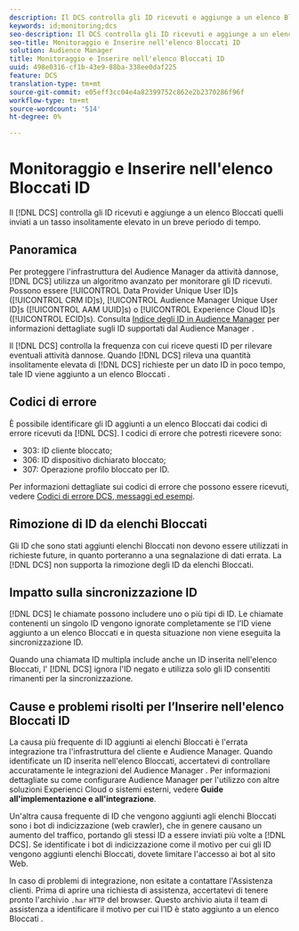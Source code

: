 ```yaml
---
description: Il DCS controlla gli ID ricevuti e aggiunge a un elenco Bloccati  quelli inviati a un tasso eccezionalmente elevato in un breve periodo di tempo.
keywords: id;monitoring;dcs
seo-description: Il DCS controlla gli ID ricevuti e aggiunge a un elenco Bloccati  quelli inviati a un tasso eccezionalmente elevato in un breve periodo di tempo.
seo-title: Monitoraggio e Inserire nell'elenco Bloccati ID
solution: Audience Manager
title: Monitoraggio e Inserire nell'elenco Bloccati ID
uuid: 498e0316-cf1b-43e9-88ba-338ee0daf225
feature: DCS
translation-type: tm+mt
source-git-commit: e05eff3cc04e4a82399752c862e2b2370286f96f
workflow-type: tm+mt
source-wordcount: '514'
ht-degree: 0%

---
```



# Monitoraggio e Inserire nell&#39;elenco Bloccati ID

Il [!DNL DCS] controlla gli ID ricevuti e aggiunge a un elenco Bloccati  quelli inviati a un tasso insolitamente elevato in un breve periodo di tempo.

## Panoramica

Per proteggere l&#39;infrastruttura del Audience Manager  da attività dannose, [!DNL DCS] utilizza un algoritmo avanzato per monitorare gli ID ricevuti. Possono essere [!UICONTROL Data Provider Unique User ID]s ([!UICONTROL CRM ID]s), [!UICONTROL Audience Manager Unique User ID]s ([!UICONTROL AAM UUID]s) o [!UICONTROL Experience Cloud ID]s ([!UICONTROL ECID]s). Consulta [Indice degli ID in  Audience Manager](../../../reference/ids-in-aam.md) per informazioni dettagliate sugli ID supportati dal Audience Manager .

Il [!DNL DCS] controlla la frequenza con cui riceve questi ID per rilevare eventuali attività dannose. Quando [!DNL DCS] rileva una quantità insolitamente elevata di [!DNL DCS] richieste per un dato ID in poco tempo, tale ID viene aggiunto a un elenco Bloccati .

## Codici di errore

È possibile identificare gli ID aggiunti a un elenco Bloccati  dai codici di errore ricevuti da [!DNL DCS]. I codici di errore che potresti ricevere sono:

* 303: ID cliente bloccato;
* 306: ID dispositivo dichiarato bloccato;
* 307: Operazione profilo bloccato per ID.

Per informazioni dettagliate sui codici di errore che possono essere ricevuti, vedere [Codici di errore DCS, messaggi ed esempi](dcs-error-codes.md).

## Rimozione di ID da  elenchi Bloccati

Gli ID che sono stati aggiunti  elenchi Bloccati non devono essere utilizzati in richieste future, in quanto porteranno a una segnalazione di dati errata. La [!DNL DCS] non supporta la rimozione degli ID da  elenchi Bloccati.

## Impatto sulla sincronizzazione ID

[!DNL DCS] le chiamate possono includere uno o più tipi di ID. Le chiamate contenenti un singolo ID vengono ignorate completamente se l’ID viene aggiunto a un elenco Bloccati  e in questa situazione non viene eseguita la sincronizzazione ID.

Quando una chiamata ID multipla include anche un ID inserita nell&#39;elenco Bloccati, l&#39; [!DNL DCS] ignora l&#39;ID negato e utilizza solo gli ID consentiti rimanenti per la sincronizzazione.

## Cause e problemi risolti per l’Inserire nell&#39;elenco Bloccati ID

La causa più frequente di ID aggiunti ai elenchi Bloccati  è l&#39;errata integrazione tra l&#39;infrastruttura del cliente e  Audience Manager. Quando identificate un ID inserita nell&#39;elenco Bloccati, accertatevi di controllare accuratamente le integrazioni del Audience Manager . Per informazioni dettagliate su come configurare  Audience Manager per l&#39;utilizzo con altre soluzioni  Experienci Cloud o sistemi esterni, vedere **Guide all&#39;implementazione e all&#39;integrazione**.

Un&#39;altra causa frequente di ID che vengono aggiunti agli elenchi Bloccati  sono i bot di indicizzazione (web crawler), che in genere causano un aumento del traffico, portando gli stessi ID a essere inviati più volte a [!DNL DCS]. Se identificate i bot di indicizzazione come il motivo per cui gli ID vengono aggiunti  elenchi Bloccati, dovete limitare l&#39;accesso ai bot al sito Web.

In caso di problemi di integrazione, non esitate a contattare l&#39;Assistenza clienti. Prima di aprire una richiesta di assistenza, accertatevi di tenere pronto l&#39;archivio `.har` `HTTP` del browser. Questo archivio aiuta il team di assistenza a identificare il motivo per cui l’ID è stato aggiunto a un elenco Bloccati .